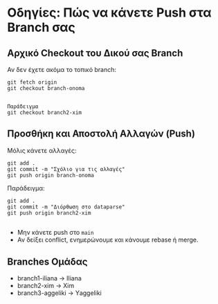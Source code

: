# Οδηγίες: Πώς να κάνετε Push στα Branch σας

## Αρχικό Checkout του Δικού σας Branch

Αν δεν έχετε ακόμα το τοπικό branch:
```
git fetch origin
git checkout branch-onoma
```

```

Παράδειγμα
git checkout branch2-xim
```

## Προσθήκη και Αποστολή Αλλαγών (Push)

Μόλις κάνετε αλλαγές:
```
git add .
git commit -m "Σχόλιο για τις αλλαγές"
git push origin branch-onoma
```

Παράδειγμα:
```
git add .
git commit -m "Διόρθωση στο dataparse"
git push origin branch2-xim
```

##

* Μην κάνετε push στο `main` 
* Αν δείξει conflict, ενημερώνουμε και κάνουμε rebase ή merge.

## Branches Ομάδας

* branch1-iliana → Iliana
* branch2-xim → Xim
* branch3-aggeliki → Υaggeliki


